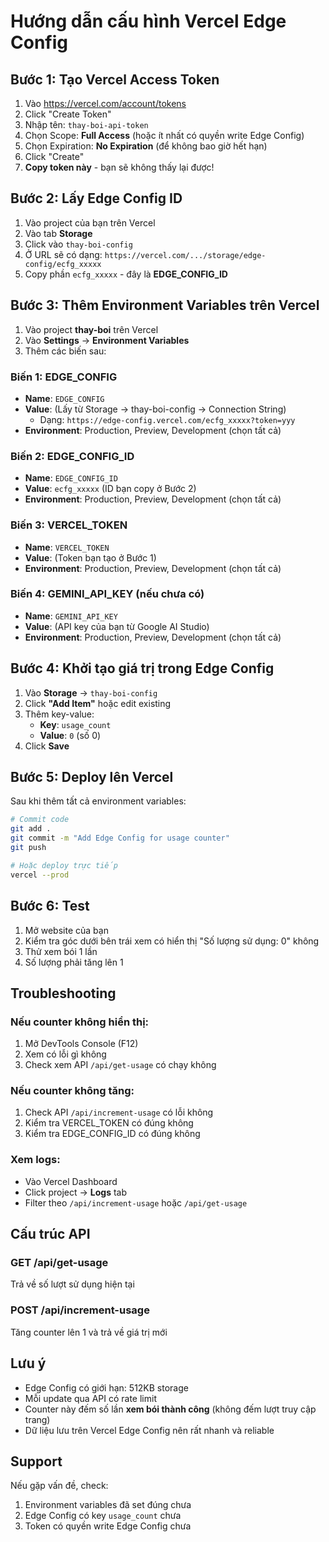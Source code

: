 # Hướng dẫn cấu hình Vercel Edge Config

## Bước 1: Tạo Vercel Access Token

1. Vào https://vercel.com/account/tokens
2. Click "Create Token"
3. Nhập tên: `thay-boi-api-token`
4. Chọn Scope: **Full Access** (hoặc ít nhất có quyền write Edge Config)
5. Chọn Expiration: **No Expiration** (để không bao giờ hết hạn)
6. Click "Create"
7. **Copy token này** - bạn sẽ không thấy lại được!

## Bước 2: Lấy Edge Config ID

1. Vào project của bạn trên Vercel
2. Vào tab **Storage**
3. Click vào `thay-boi-config`
4. Ở URL sẽ có dạng: `https://vercel.com/.../storage/edge-config/ecfg_xxxxx`
5. Copy phần `ecfg_xxxxx` - đây là **EDGE_CONFIG_ID**

## Bước 3: Thêm Environment Variables trên Vercel

1. Vào project **thay-boi** trên Vercel
2. Vào **Settings** → **Environment Variables**
3. Thêm các biến sau:

### Biến 1: EDGE_CONFIG
- **Name**: `EDGE_CONFIG`
- **Value**: (Lấy từ Storage → thay-boi-config → Connection String)
  - Dạng: `https://edge-config.vercel.com/ecfg_xxxxx?token=yyy`
- **Environment**: Production, Preview, Development (chọn tất cả)

### Biến 2: EDGE_CONFIG_ID  
- **Name**: `EDGE_CONFIG_ID`
- **Value**: `ecfg_xxxxx` (ID bạn copy ở Bước 2)
- **Environment**: Production, Preview, Development (chọn tất cả)

### Biến 3: VERCEL_TOKEN
- **Name**: `VERCEL_TOKEN`
- **Value**: (Token bạn tạo ở Bước 1)
- **Environment**: Production, Preview, Development (chọn tất cả)

### Biến 4: GEMINI_API_KEY (nếu chưa có)
- **Name**: `GEMINI_API_KEY`
- **Value**: (API key của bạn từ Google AI Studio)
- **Environment**: Production, Preview, Development (chọn tất cả)

## Bước 4: Khởi tạo giá trị trong Edge Config

1. Vào **Storage** → `thay-boi-config`
2. Click **"Add Item"** hoặc edit existing
3. Thêm key-value:
   - **Key**: `usage_count`
   - **Value**: `0` (số 0)
4. Click **Save**

## Bước 5: Deploy lên Vercel

Sau khi thêm tất cả environment variables:

```bash
# Commit code
git add .
git commit -m "Add Edge Config for usage counter"
git push

# Hoặc deploy trực tiếp
vercel --prod
```

## Bước 6: Test

1. Mở website của bạn
2. Kiểm tra góc dưới bên trái xem có hiển thị "Số lượng sử dụng: 0" không
3. Thử xem bói 1 lần
4. Số lượng phải tăng lên 1

## Troubleshooting

### Nếu counter không hiển thị:
1. Mở DevTools Console (F12)
2. Xem có lỗi gì không
3. Check xem API `/api/get-usage` có chạy không

### Nếu counter không tăng:
1. Check API `/api/increment-usage` có lỗi không
2. Kiểm tra VERCEL_TOKEN có đúng không
3. Kiểm tra EDGE_CONFIG_ID có đúng không

### Xem logs:
- Vào Vercel Dashboard
- Click project → **Logs** tab
- Filter theo `/api/increment-usage` hoặc `/api/get-usage`

## Cấu trúc API

### GET /api/get-usage
Trả về số lượt sử dụng hiện tại

### POST /api/increment-usage  
Tăng counter lên 1 và trả về giá trị mới

## Lưu ý

- Edge Config có giới hạn: 512KB storage
- Mỗi update qua API có rate limit
- Counter này đếm số lần **xem bói thành công** (không đếm lượt truy cập trang)
- Dữ liệu lưu trên Vercel Edge Config nên rất nhanh và reliable

## Support

Nếu gặp vấn đề, check:
1. Environment variables đã set đúng chưa
2. Edge Config có key `usage_count` chưa
3. Token có quyền write Edge Config chưa


